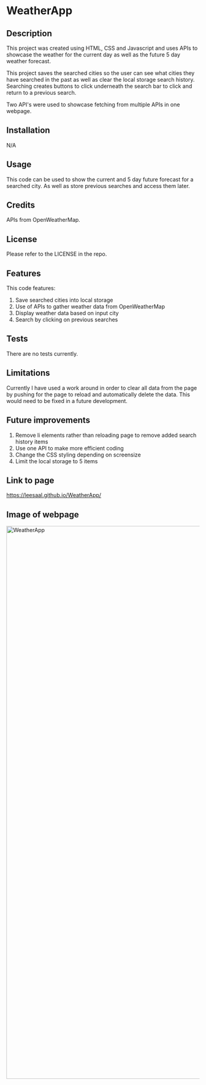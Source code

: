 # WeatherApp


## Description

This project was created using HTML, CSS and Javascript and uses APIs to showcase the weather for the current day as well as the future 5 day weather forecast.  

This project saves the searched cities so the user can see what cities they have searched in the past as well as clear the local storage search history.  Searching creates buttons to click underneath the search bar to click and return to a previous search.

Two API's were used to showcase fetching from multiple APIs in one webpage.

## Installation

N/A

## Usage

This code can be used to show the current and 5 day future forecast for a searched city.  As well as store previous searches and access them later.

## Credits

APIs from OpenWeatherMap.

## License

Please refer to the LICENSE in the repo.

## Features

This code features:
1. Save searched cities into local storage
2. Use of APIs to gather weather data from OpenWeatherMap
3. Display weather data based on input city
4. Search by clicking on previous searches

## Tests

There are no tests currently.

## Limitations

Currently I have used a work around in order to clear all data from the page by pushing for the page to reload and automatically delete the data.  This would need to be fixed in a future development.

## Future improvements

1. Remove li elements rather than reloading page to remove added search history items
2. Use one API to make more efficient coding
3. Change the CSS styling depending on screensize
4. Limit the local storage to 5 items

## Link to page

https://leesaal.github.io/WeatherApp/

## Image of webpage

<img width="1440" alt="WeatherApp" src="https://user-images.githubusercontent.com/118930290/224107786-cdfe3662-49e1-4ecc-84ae-318da321f9f5.png">

